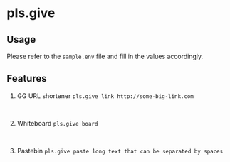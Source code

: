 # pls.give

## Usage
Please refer to the ``sample.env`` file and fill in the values accordingly. 

## Features
1. GG URL shortener
``pls.give link http://some-big-link.com``
<br />

2. Whiteboard 
``pls.give board``
<br />

3. Pastebin 
```pls.give paste long text that can be separated by spaces```
<br />
